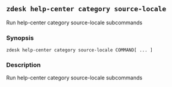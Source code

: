 ## `zdesk help-center category source-locale`

Run help-center category source-locale subcommands

### Synopsis

    zdesk help-center category source-locale COMMAND[ ... ]

### Description

Run help-center category source-locale subcommands

